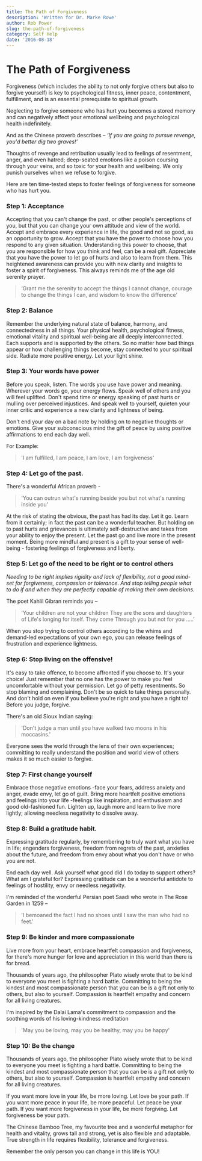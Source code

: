 ```yaml
---
title: The Path of Forgiveness
description: 'Written for Dr. Marke Rowe'
author: Rob Power
slug: the-path-of-forgiveness
category: Self Help
date: '2016-08-18'
---
```

# The Path of Forgiveness

Forgiveness (which includes the ability to not only forgive others but also to forgive yourself) is key to psychological fitness, inner peace, contentment, fulfillment, and is an essential prerequisite to spiritual growth.

Neglecting to forgive someone who has hurt you becomes a stored memory and can negatively affect your emotional wellbeing and psychological health indefinitely.

And as the Chinese proverb describes – _‘If you are going to pursue revenge, you'd better dig two graves!’_

Thoughts of revenge and retribution usually lead to feelings of resentment, anger, and even hatred; deep-seated emotions like a poison coursing through your veins, and so toxic for your health and wellbeing. We only punish ourselves when we refuse to forgive.

Here are ten time-tested steps to foster feelings of forgiveness for someone who
has hurt you.

### Step 1: Acceptance

Accepting that you can't change the past, or other people's perceptions of you, but that you can change your own attitude and view of the world. Accept and embrace every experience in life, the good and not so good, as an opportunity to grow. Accept that you have the power to choose how you respond to any given situation. Understanding this power to choose, that you are responsible for how you think and feel, can be a real gift. Appreciate that you have the power to let go of hurts and also to learn from them. This heightened awareness can provide you with new clarity and insights to foster a spirit of forgiveness. This always reminds me of the age old serenity prayer.

>   ‘Grant me the serenity to accept the things I cannot change, courage to change the things I can, and wisdom to know the difference'

### Step 2: Balance

Remember the underlying natural state of balance, harmony, and connectedness in all things. Your physical health, psychological fitness, emotional vitality and spiritual well-being are all deeply interconnected. Each supports and is supported by the others. So no matter how bad things appear or how challenging things become, stay connected to your spiritual side. Radiate more positive energy. Let your light shine.

### Step 3: Your words have power

Before you speak, listen. The words you use have power and meaning. Wherever your words go, your energy flows. Speak well of others and you will feel uplifted. Don't spend time or energy speaking of past hurts or mulling over perceived injustices. And speak well to yourself, quieten your inner critic and experience a new clarity and lightness of being.

Don't end your day on a bad note by holding on to negative thoughts or emotions. Give your subconscious mind the gift of peace by using positive affirmations to end each day well.

For Example:

>   'I am fulfilled, I am peace, I am love, I am forgiveness'

### Step 4: Let go of the past.

There's a wonderful African proverb -

>   'You can outrun what's running beside you but not what's running inside you'

At the risk of stating the obvious, the past has had its day. Let it go. Learn from it certainly; in fact the past can be a wonderful teacher. But holding on to past hurts and grievances is ultimately self-destructive and takes from your ability to enjoy the present. Let the past go and live more in the present moment. Being more mindful and present is a gift to your sense of well-being - fostering feelings of forgiveness and liberty.

### Step 5: Let go of the need to be right or to control others

*Needing to be right implies rigidity and lack of flexibility, not a good mind-set for forgiveness, compassion or tolerance. And stop telling people what to do if and when they are perfectly capable of making their own decisions.*

The poet Kahlil Gibran reminds you –

>   'Your children are not your children
>   They are the sons and daughters of
>   Life's longing for itself. They come
>   Through you but not for you .....'

When you stop trying to control others according to the whims and demand-led expectations of your own ego, you can release feelings of frustration and experience lightness.

### Step 6: Stop living on the offensive!

<span class="pull-quote">
It's easy to take offence, to become affronted if you choose to. It's your choice! Just remember that no one has the power to make you feel uncomfortable without your permission. Let go of petty resentments. So stop blaming and complaining. Don't be so quick to take things personally. And don't hold on even if you believe you're right and you have a right to! Before you judge, forgive.
</span>

There's an old Sioux Indian saying:

>   'Don't judge a man until you have walked two moons in his moccasins.'

Everyone sees the world through the lens of their own experiences; committing to really understand the position and world view of others makes it so much easier to forgive.

### Step 7: First change yourself

Embrace those negative emotions -face your fears, address anxiety and anger, evade envy, let go of guilt. Bring more heartfelt positive emotions and feelings into your life -feelings like inspiration, and enthusiasm and good old-fashioned fun. Lighten up, laugh more and learn to live more lightly; allowing needless negativity to dissolve away.

### Step 8: Build a gratitude habit.

Expressing gratitude regularly, by remembering to truly want what you have in life; engenders forgiveness, freedom from regrets of the past, anxieties about the future, and freedom from envy about what you don't have or who you are not. 

End each day well. Ask yourself what good did I do today to support others? What am I grateful for? Expressing gratitude can be a wonderful antidote to feelings of hostility, envy or needless negativity.

I'm reminded of the wonderful Persian poet Saadi who wrote in The Rose Garden in 1259 –

>   'I bemoaned the fact I had no shoes until I saw the man who had no feet.'

### Step 9: Be kinder and more compassionate

Live more from your heart, embrace heartfelt compassion and forgiveness, for there's more hunger for love and appreciation in this world than there is for bread. 

Thousands of years ago, the philosopher Plato wisely wrote that to be kind to
everyone you meet is fighting a hard battle. Committing to being the kindest and
most compassionate person that you can be is a gift not only to others, but also
to yourself. Compassion is heartfelt empathy and concern for all living
creatures.

I'm inspired by the Dalai Lama's commitment to compassion and the soothing words
of his loving-kindness meditation

>   'May you be loving, may you be healthy, may you be happy'

### Step 10: Be the change

Thousands of years ago, the philosopher Plato wisely wrote that to be kind to everyone you meet is fighting a hard battle. Committing to being the kindest and most compassionate person that you can be is a gift not only to others, but also to yourself. Compassion is heartfelt empathy and concern for all living creatures.

If you want more love in your life, be more loving. Let love be your path. If you want more peace in your life, be more peaceful. Let peace be your path. If you want more forgiveness in your life, be more forgiving. Let forgiveness be your path.

The Chinese Bamboo Tree, my favourite tree and a wonderful metaphor for health and vitality, grows tall and strong, yet is also flexible and adaptable. True strength in life requires flexibility, tolerance and forgiveness.

Remember the only person you can change in this life is YOU!
